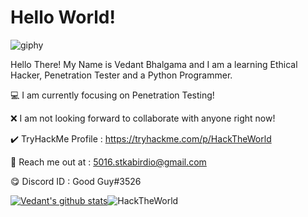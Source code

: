 # Hello World!

![giphy](https://user-images.githubusercontent.com/67494275/98810307-0a5ad380-2445-11eb-88a5-126ec1c877b1.gif)

Hello There! My Name is Vedant Bhalgama and I am a learning Ethical Hacker, Penetration Tester and a Python Programmer.

💻 I am currently focusing on Penetration Testing!
 
❌ I am not looking forward to collaborate with anyone right now!

✔️ TryHackMe Profile : https://tryhackme.com/p/HackTheWorld

💬 Reach me out at : 5016.stkabirdio@gmail.com 

😋 Discord ID : Good Guy#3526

[![Vedant's github stats](https://github-readme-stats.vercel.app/api?username=Vedant-Bhalgama&theme=blue-green)](https://github.com/Vedant-Bhalgama/github-readme-stats)![HackTheWorld](https://user-images.githubusercontent.com/67494275/98816536-d2f12480-244e-11eb-80c9-638ac7c1c4a3.png)





